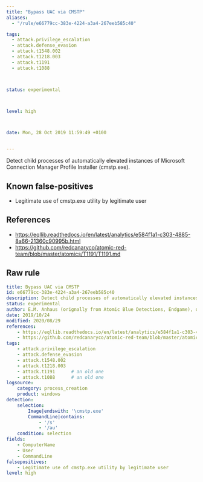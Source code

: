 ```yaml
---
title: "Bypass UAC via CMSTP"
aliases:
  - "/rule/e66779cc-383e-4224-a3a4-267eeb585c40"

tags:
  - attack.privilege_escalation
  - attack.defense_evasion
  - attack.t1548.002
  - attack.t1218.003
  - attack.t1191
  - attack.t1088



status: experimental



level: high



date: Mon, 28 Oct 2019 11:59:49 +0100


---
```


Detect child processes of automatically elevated instances of Microsoft Connection Manager Profile Installer (cmstp.exe).

<!--more-->


## Known false-positives

* Legitimate use of cmstp.exe utility by legitimate user



## References

* https://eqllib.readthedocs.io/en/latest/analytics/e584f1a1-c303-4885-8a66-21360c90995b.html
* https://github.com/redcanaryco/atomic-red-team/blob/master/atomics/T1191/T1191.md


## Raw rule
```yaml
title: Bypass UAC via CMSTP
id: e66779cc-383e-4224-a3a4-267eeb585c40
description: Detect child processes of automatically elevated instances of Microsoft Connection Manager Profile Installer (cmstp.exe).
status: experimental
author: E.M. Anhaus (orignally from Atomic Blue Detections, Endgame), oscd.community
date: 2019/10/24
modified: 2020/08/29
references:
    - https://eqllib.readthedocs.io/en/latest/analytics/e584f1a1-c303-4885-8a66-21360c90995b.html
    - https://github.com/redcanaryco/atomic-red-team/blob/master/atomics/T1191/T1191.md
tags:
    - attack.privilege_escalation
    - attack.defense_evasion
    - attack.t1548.002
    - attack.t1218.003
    - attack.t1191      # an old one
    - attack.t1088      # an old one
logsource:
    category: process_creation
    product: windows
detection:
    selection:
        Image|endswith: '\cmstp.exe'
        CommandLine|contains:
            - '/s'
            - '/au'
    condition: selection
fields:
    - ComputerName
    - User
    - CommandLine
falsepositives:
    - Legitimate use of cmstp.exe utility by legitimate user
level: high

```
